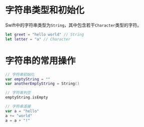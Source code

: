 <!--
+++
date = "2016-05-12T07:38:03+08:00"
draft = false
title = "Swift从入坑到弃坑_字符和字符串"
slug = "swift_tutorial_string"
weight = 2

+++
-->

# 字符串类型和初始化

Swift中的字符串类型为`String`，其中包含若干`Character`类型的字符。

```swift
let greet = "hello world" // String
let letter = "a" // Character
```

# 字符串的常用操作

```swift
// 字符串初始化
var emptyString = ""
var anotherEmptyString = String()

// 字符串判空
emptyString.isEmpty

// 字符串连接
var a = "hello"
a += "world"
a = a + "!"
```
